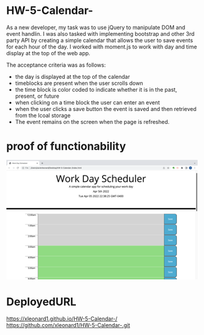 # HW-5-Calendar-

As a new developer, my task was to use jQuery to manipulate DOM and event handlin. I was also tasked with implementing bootstrap and other 3rd party API by creating a simple calendar that allows the user to save events for each hour of the day. I worked with moment.js to work with day and time display at the top of the web app. 

The acceptance criteria was as follows:
- the day is displayed at the top of the calendar
- timeblocks are present when the user scrolls down
- the time block is color coded to indicate whether it is in the past, present, or future
- when clicking on a time block the user can enter an event
- when the user clicks a save button the event is saved and then retrieved from the lcoal storage
- The event remains on the screen when the page is refreshed. 

# proof of functionability

![screenshot](./screenshot.png)

# DeployedURL

https://xleonard1.github.io/HW-5-Calendar-/
https://github.com/xleonard1/HW-5-Calendar-.git